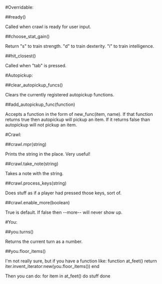 #Overridable:

##ready()

Called when crawl is ready for user input.

##choose_stat_gain()

Return "s" to train strength. "d" to train dexterity. "i" to train intelligence.

##hit_closest()

Called when "tab" is pressed.

#Autopickup:

##clear_autopickup_funcs()

Clears the currently registered autopickup functions.

##add_autopickup_func(function)

Accepts a function in the form of new_func(item, name). If that function returns true then autopickup will pickup an item. If it returns false than autopickup will not pickup an item.

#Crawl:

##crawl.mpr(string)

Prints the string in the place. Very useful!

##crawl.take_note(string)

Takes a note with the string.

##crawl.process_keys(string)

Does stuff as if a player had pressed those keys, sort of.

##crawl.enable_more(boolean)

True is default. If false then --more-- will never show up.

#You:

##you.turns()

Returns the current turn as a number.

##you.floor_items()

I'm not really sure, but if you have a function like: function at_feet() return iter.invent_iterator:new(you.floor_items()) end

Then you can do: for item in at_feet() do stuff done


